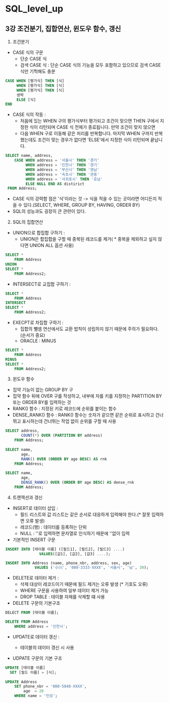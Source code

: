 # SQL_level_up

## 3강 조건분기, 집합연산, 윈도우 함수, 갱신

1. 조건분기
- CASE 식의 구문
  - 단순 CASE 식
  - 검색 CASE 식 : 단순 CASE 식의 기능을 모두 포함하고 있으므로 검색 CASE식만 기헉해도 충분
``` sql
CASE WHEN [평가식] THEN [식]
     WHEN [평가식] THEN [식]
     WHEN [평가식] THEN [식]
     생략
     ELSE [식]
END
```

- CASE 식의 작동 : 
  - 처음에 있는 WHEN 구의 평가식부터 평가되고 조건이 맞으면 THEN 구에서 지정한 식이 리턴되며 CASE 식 전체가 종료됩니다. 만약 조건이 맞지 않으면
  - 다음 WHEN 구로 이동해 같은 처리를 반복합니다. 마지막 WHEN 구까지 반복 했는데도 조건이 맞는 경우가 없다면 'ELSE'에서 지정한 식이 리턴되며 끝납니다.
``` sql
SELECT name, address,
    CASE WHEN address = '서울시' THEN '경기'
         WHEN address = '인천시' THEN '경기'
         WHEN address = '부산시' THEN '영남'
         WHEN address = '속초시' THEN '관동'
         WHEN address = '서귀포시' THEN '호남'
         ELSE NULL END AS distirict
 FROM Address;
```
  - CASE 식의 강력함 점은 '식'이라는 것 -> 식을 적을 수 있는 곳이라면 어디든지 적을 수 있다.(SELECT, WHERE, GROUP BY, HAVING, ORDER BY)
  - SQL의 성능과도 굉장히 큰 관련이 있다.

2. SQL의 집합연산
- UNION으로 합집합 구하기 : 
  - UNION은 합집합을 구할 때 중복된 레코드를 제거( * 중복을 제외하고 싶지 않다면 UNION ALL 옵션 사용)
``` sql
SELECT *
    FROM Address
UNION
SELECT *
    FROM Address2;
```

- INTERSECT로 교집합 구하기 : 
``` sql
SELECT *
    FROM Address
INTERSECT
SELECT *
    FROM Address2;
```

- EXECPT로 차집합 구하기 :
  - 집합의 뺄셈 연산에서도 교환 밥칙이 성립하지 않기 때문에 주의가 필요하다.(순서가 중요)
  - ORACLE : MINUS
``` sql
SELECT *
    FROM Address
MINUS
SELECT *
    FROM Address2;
```

3. 윈도우 함수
- 집약 기능이 없는 GROUP BY 구
- 집약 함수 뒤에 OVER 구를 작성하고, 내부에 자를 키를 지정하는 PARTITION BY 또는 ORDER BY를 입력하는 것
- RANK() 함수 : 지정된 키로 레코드에 순위를 붙이는 함수
- DENSE_RANK() 함수 : RANK() 함수는 숫자가 같으면 같은 순위로 표시하고 건너 뛰고 표시하는데 건너뛰는 작업 없이 순위를 구할 때 사용
``` sql
SELECT address,
       COUNT(*) OVER (PARTITION BY address)
    FROM Address;
    
SELECT name,
       age,
       RANK() OVER (ORDER BY age DESC) AS rnk
    FROM Address;
    
SELECT name,
       age,
       DENSE_RANK() OVER (ORDER BY age DESC) AS dense_rnk
    FROM Address;
```

4. 트랜잭션과 갱신
- INSERT로 데이터 삽입 :
  - 필드 리스트와 값 리스트는 같은 순서로 대응하게 입력해야 한다.(* 잘못 입력하면 오류 발생)
  - 레코드(행) : 데이터를 등록하는 단위
  - NULL : ''로 입력하면 문자열로 인식하기 때문에 ''없이 입력
- 기본적인 INSERT 구문
``` sql
INSERT INTO [테이블 이름] ([필드1], [필드2], [필드3] ....)
               VALUES([값1], [값2], [값3] ....);

INSERT INTO Address (name, phone_nbr, address, sex, age)
             VALUES ('小川', '080-3333-XXXX', '서울시', '남', 30);
```

- DELETE로 데이터 제거 : 
  - 삭제 대상이 레코드이기 때문에 필드 제거는 오류 발생 (* 기호도 오류)
  - WHERE 구문을 사용하여 일부 데이터 제거 가능
  - DROP TABLE : 테이블 자체를 삭제할 떄 사용
- DELETE 구문의 기본구조
``` sql
DELECT FROM [테이블 이름];

DELETE FROM Address 
    WHERE address = '인천시';
```

- UPDATE로 데이터 갱신 :
  - 테이블의 데이터 갱신 시 사용

- UDPATE 구문의 기본 구조
``` sql
UPDATE [테이블 이름]
  SET [필드 이름] = [식];
  
UPDATE Address
    SET phone_nbr = '080-5848-XXXX',
        age  = 20
    WHERE name = '인성';
```
